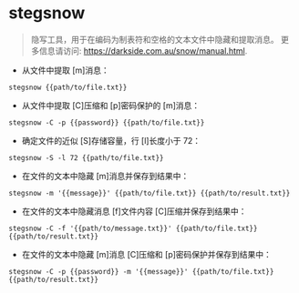 # stegsnow

> 隐写工具，用于在编码为制表符和空格的文本文件中隐藏和提取消息。
> 更多信息请访问: <https://darkside.com.au/snow/manual.html>.

- 从文件中提取 [m]消息：

`stegsnow {{path/to/file.txt}}`

- 从文件中提取 [C]压缩和 [p]密码保护的 [m]消息：

`stegsnow -C -p {{password}} {{path/to/file.txt}}`

- 确定文件的近似 [S]存储容量，行 [l]长度小于 72：

`stegsnow -S -l 72 {{path/to/file.txt}}`

- 在文件的文本中隐藏 [m]消息并保存到结果中：

`stegsnow -m '{{message}}' {{path/to/file.txt}} {{path/to/result.txt}}`

- 在文件的文本中隐藏消息 [f]文件内容 [C]压缩并保存到结果中：

`stegsnow -C -f '{{path/to/message.txt}}' {{path/to/file.txt}} {{path/to/result.txt}}`

- 在文件的文本中隐藏 [m]消息 [C]压缩和 [p]密码保护并保存到结果中：

`stegsnow -C -p {{password}} -m '{{message}}' {{path/to/file.txt}} {{path/to/result.txt}}`
